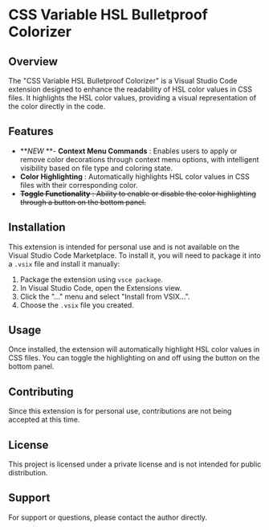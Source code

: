# CSS Variable HSL Bulletproof Colorizer

## Overview

The "CSS Variable HSL Bulletproof Colorizer" is a Visual Studio Code extension designed to enhance the readability of HSL color values in CSS files. It highlights the HSL color values, providing a visual representation of the color directly in the code.

## Features

* ***NEW* **- **Context Menu Commands** : Enables users to apply or remove
  color decorations through context menu options, with intelligent
  visibility based on file type and coloring state.
* **Color Highlighting** : Automatically highlights HSL color values in CSS files with their corresponding color.
* ~~**Toggle Functionality** : Ability to enable or disable the color highlighting through a button on the bottom panel.~~

## Installation

This extension is intended for personal use and is not available on the Visual Studio Code Marketplace. To install it, you will need to package it into a `.vsix` file and install it manually:

1. Package the extension using `vsce package`.
2. In Visual Studio Code, open the Extensions view.
3. Click the "..." menu and select "Install from VSIX...".
4. Choose the `.vsix` file you created.

## Usage

Once installed, the extension will automatically highlight HSL color values in CSS files. You can toggle the highlighting on and off using the button on the bottom panel.

## Contributing

Since this extension is for personal use, contributions are not being accepted at this time.

## License

This project is licensed under a private license and is not intended for public distribution.

## Support

For support or questions, please contact the author directly.
